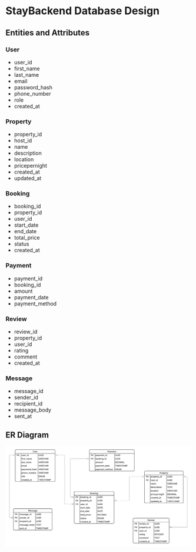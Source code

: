 # StayBackend Database Design

## Entities and Attributes

### User

- user_id
- first_name
- last_name
- email
- password_hash
- phone_number
- role
- created_at

### Property

- property_id
- host_id
- name
- description
- location
- pricepernight
- created_at
- updated_at

### Booking

- booking_id
- property_id
- user_id
- start_date
- end_date
- total_price
- status
- created_at

### Payment

- payment_id
- booking_id
- amount
- payment_date
- payment_method

### Review

- review_id
- property_id
- user_id
- rating
- comment
- created_at

### Message

- message_id
- sender_id
- recipient_id
- message_body
- sent_at

## ER Diagram

![ERD diagram](airbnb-clone-db-design.png)
